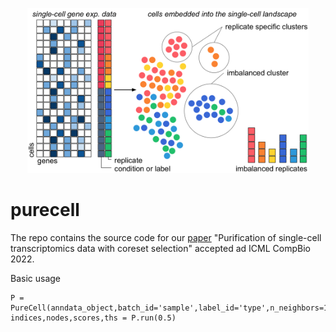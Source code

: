 <p align="center"> <img src="https://github.com/twclab/purecell/blob/main/assets/main.png" width="450"/> </p>


# purecell

The repo contains the source code for our [paper](https://github.com/twclab/purecell/blob/main/assets/paper.pdf) "Purification of single-cell transcriptomics data with coreset selection" accepted ad ICML CompBio 2022.

Basic usage

```
P = PureCell(anndata_object,batch_id='sample',label_id='type',n_neighbors=10,n_pcs=20)
indices,nodes,scores,ths = P.run(0.5)
```
